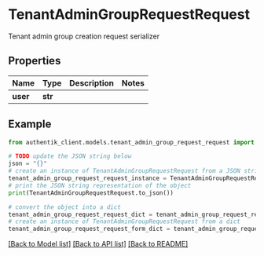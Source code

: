 # TenantAdminGroupRequestRequest

Tenant admin group creation request serializer

## Properties

Name | Type | Description | Notes
------------ | ------------- | ------------- | -------------
**user** | **str** |  | 

## Example

```python
from authentik_client.models.tenant_admin_group_request_request import TenantAdminGroupRequestRequest

# TODO update the JSON string below
json = "{}"
# create an instance of TenantAdminGroupRequestRequest from a JSON string
tenant_admin_group_request_request_instance = TenantAdminGroupRequestRequest.from_json(json)
# print the JSON string representation of the object
print(TenantAdminGroupRequestRequest.to_json())

# convert the object into a dict
tenant_admin_group_request_request_dict = tenant_admin_group_request_request_instance.to_dict()
# create an instance of TenantAdminGroupRequestRequest from a dict
tenant_admin_group_request_request_form_dict = tenant_admin_group_request_request.from_dict(tenant_admin_group_request_request_dict)
```
[[Back to Model list]](../README.md#documentation-for-models) [[Back to API list]](../README.md#documentation-for-api-endpoints) [[Back to README]](../README.md)


